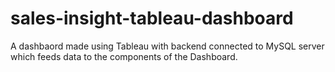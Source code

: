 # sales-insight-tableau-dashboard
A dashbaord made using Tableau with backend connected to MySQL server which feeds data to the components of the Dashboard.
